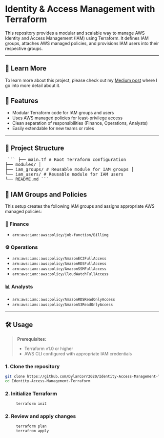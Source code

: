 # Identity & Access Management with Terraform

This repository provides a modular and scalable way to manage AWS Identity and Access Management (IAM) using Terraform. It defines IAM groups, attaches AWS managed policies, and provisions IAM users into their respective groups.

---

## 📖 Learn More

To learn more about this project, please check out my [Medium post](https://medium.com/@dylancorr.g/how-i-secured-a-startups-aws-account-from-scratch-and-scaled-it-with-terraform-d76781422b18) where I go into more detail about it.

## 🔧 Features

- Modular Terraform code for IAM groups and users
- Uses AWS managed policies for least-privilege access
- Clean separation of responsibilities (Finance, Operations, Analysts)
- Easily extendable for new teams or roles

---

## 📁 Project Structure

<pre> ``` ├── main.tf # Root Terraform configuration 
├── modules/ │ 
├── iam_groups/ # Reusable module for IAM groups │
└── iam_users/ # Reusable module for IAM users 
└── README.md ``` </pre>

## 🚀 IAM Groups and Policies

This setup creates the following IAM groups and assigns appropriate AWS managed policies:

### 🧾 Finance

- `arn:aws:iam::aws:policy/job-function/Billing`

### ⚙️ Operations

- `arn:aws:iam::aws:policy/AmazonEC2FullAccess`
- `arn:aws:iam::aws:policy/AmazonRDSFullAccess`
- `arn:aws:iam::aws:policy/AmazonSSMFullAccess`
- `arn:aws:iam::aws:policy/CloudWatchFullAccess`

### 📊 Analysts

- `arn:aws:iam::aws:policy/AmazonRDSReadOnlyAccess`
- `arn:aws:iam::aws:policy/AmazonS3ReadOnlyAccess`

---

## 🛠️ Usage

> **Prerequisites:**
>
> - Terraform v1.0 or higher
> - AWS CLI configured with appropriate IAM credentials

### 1. Clone the repository

```bash
git clone https://github.com/DylanCorr2020/Identity-Access-Management-Terraform.git
cd Identity-Access-Management-Terraform
```

### 2. Initialize Terraform

```bash
     terraform init
```

### 2. Review and apply changes

```bash
     terraform plan
     terrafrom apply
```
